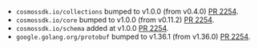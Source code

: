 * `cosmossdk.io/collections` bumped to v1.0.0 (from v0.4.0) [PR 2254](https://github.com/provenance-io/provenance/pull/2254).
* `cosmossdk.io/core` bumped to v1.0.0 (from v0.11.2) [PR 2254](https://github.com/provenance-io/provenance/pull/2254).
* `cosmossdk.io/schema` added at v1.0.0 [PR 2254](https://github.com/provenance-io/provenance/pull/2254).
* `google.golang.org/protobuf` bumped to v1.36.1 (from v1.36.0) [PR 2254](https://github.com/provenance-io/provenance/pull/2254).
